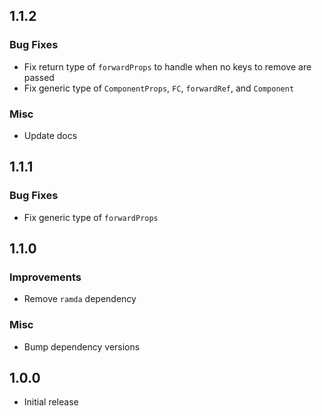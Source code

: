 ## 1.1.2

### Bug Fixes

- Fix return type of `forwardProps` to handle when no keys to remove are passed
- Fix generic type of `ComponentProps`, `FC`, `forwardRef`, and `Component`

### Misc

- Update docs

## 1.1.1

### Bug Fixes

- Fix generic type of `forwardProps`

## 1.1.0

### Improvements

- Remove `ramda` dependency

### Misc

- Bump dependency versions

## 1.0.0

- Initial release
